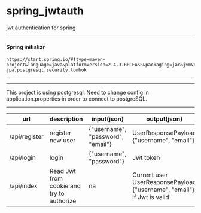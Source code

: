 # spring_jwtauth
jwt authentication for spring

---
#### Spring initializr
```
https://start.spring.io/#!type=maven-project&language=java&platformVersion=2.4.3.RELEASE&packaging=jar&jvmVersion=11&groupId=springjwt&artifactId=jwtauth&name=jwtauth&description=jwt%20authentication%20for%20spring&packageName=springjwt.jwtauth&dependencies=web,devtools,data-jpa,postgresql,security,lombok
```
---

---

This project is using postgresql. Need to change config in application.properties in order to connect to postgreSQL.


---

| url | description | input(json)  | output(json) |
| --- | ----------- | ------ | ------ |
| /api/register | register new user | {"username", "password", "email"} | UserResponsePayload {"username", "email"} |
| /api/login | login | {"username", "password"} | Jwt token |
| /api/index | Read Jwt from cookie and try to authorize | na | Current user UserResponsePayload {"username", "email"} if Jwt is valid |




